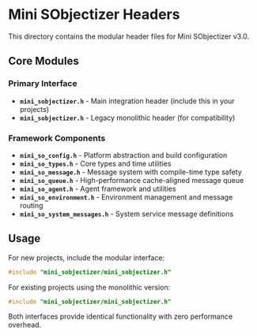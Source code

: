 # Mini SObjectizer Headers

This directory contains the modular header files for Mini SObjectizer v3.0.

## Core Modules

### Primary Interface
- **`mini_sobjectizer.h`** - Main integration header (include this in your projects)
- **`mini_sobjectizer.h`** - Legacy monolithic header (for compatibility)

### Framework Components
- **`mini_so_config.h`** - Platform abstraction and build configuration
- **`mini_so_types.h`** - Core types and time utilities  
- **`mini_so_message.h`** - Message system with compile-time type safety
- **`mini_so_queue.h`** - High-performance cache-aligned message queue
- **`mini_so_agent.h`** - Agent framework and utilities
- **`mini_so_environment.h`** - Environment management and message routing
- **`mini_so_system_messages.h`** - System service message definitions

## Usage

For new projects, include the modular interface:

```cpp
#include "mini_sobjectizer/mini_sobjectizer.h"
```

For existing projects using the monolithic version:

```cpp
#include "mini_sobjectizer/mini_sobjectizer.h" 
```

Both interfaces provide identical functionality with zero performance overhead.